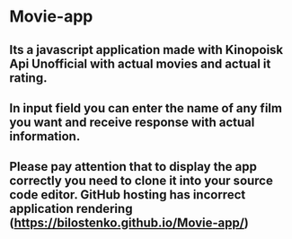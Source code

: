 # Movie-app
## Its a javascript application made with Kinopoisk Api Unofficial with actual movies and actual it rating.
## In input field you can enter the name of any film you want and receive response with actual information.
## Please pay attention that to display the app correctly you need to clone it into your source code editor. GitHub hosting has incorrect application rendering (https://bilostenko.github.io/Movie-app/)
